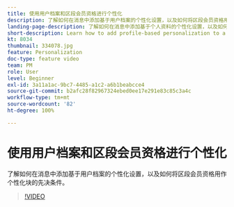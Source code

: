 ```yaml
---
title: 使用用户档案和区段会员资格进行个性化
description: 了解如何在消息中添加基于用户档案的个性化设置，以及如何将区段会员资格用作个性化块的先决条件。
landing-page-description: 了解如何在消息中添加基于个人资料的个性化设置，以及如何将区段会员资格用作个性化块的先决条件。
short-description: Learn how to add profile-based personalization to a message and how to use segment membership as a pre-condition to a personalization block.
kt: 8034
thumbnail: 334078.jpg
feature: Personalization
doc-type: feature video
team: PM
role: User
level: Beginner
exl-id: 3a11a1ac-9bc7-4485-a1c2-a6b1beabcce4
source-git-commit: b2afc28f82967324ebed0ee17e291e83c85c3a4c
workflow-type: tm+mt
source-wordcount: '82'
ht-degree: 100%

---
```


# 使用用户档案和区段会员资格进行个性化

了解如何在消息中添加基于用户档案的个性化设置，以及如何将区段会员资格用作个性化块的先决条件。

>[!VIDEO](https://video.tv.adobe.com/v/334078?quality=12&learn=on)
